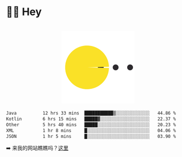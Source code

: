 
# 👋🏻 Hey
<div align="center">
	<br>
	<img src="https://raw.githubusercontent.com/Aniket965/Aniket965/master/pacman.svg?sanitize=true" width="200" height="200">
	<br>
</div>

<!--START_SECTION:waka-->

```text
Java          12 hrs 33 mins  ███████████▒░░░░░░░░░░░░░   44.86 %
Kotlin        6 hrs 15 mins   █████▓░░░░░░░░░░░░░░░░░░░   22.37 %
Other         5 hrs 40 mins   █████░░░░░░░░░░░░░░░░░░░░   20.23 %
XML           1 hr 8 mins     █░░░░░░░░░░░░░░░░░░░░░░░░   04.06 %
JSON          1 hr 5 mins     █░░░░░░░░░░░░░░░░░░░░░░░░   03.90 %
```

<!--END_SECTION:waka-->

 ➡️  来我的网站瞧瞧吗？[这里](https://www.shaolongfei.com)
